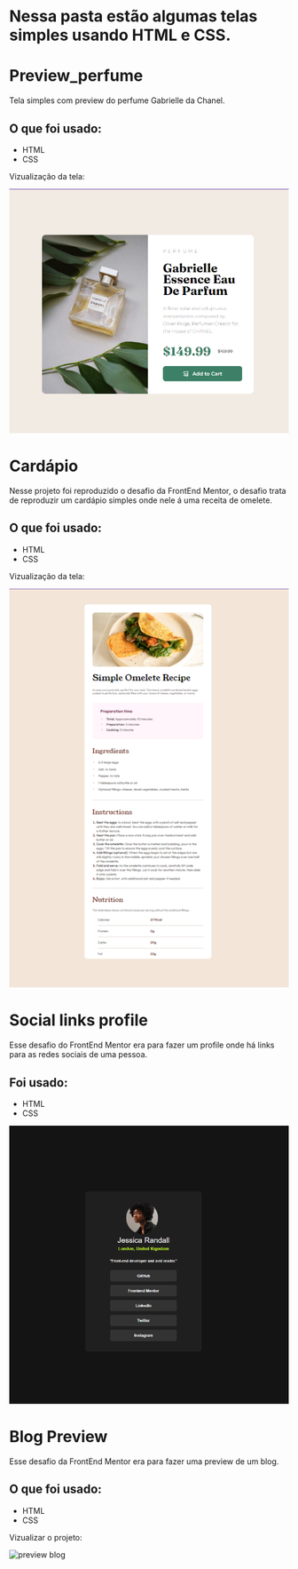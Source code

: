 <h1>Nessa pasta estão algumas telas simples usando HTML e CSS.</h1>

<h1>Preview_perfume</h1>

<p>Tela simples com preview do perfume Gabrielle da Chanel.</p>

<h2>O que foi usado:</h2>
<ul>
<li>HTML</li>
<li>CSS</li>
</ul>

<p>Vizualização da tela:</p>
<img src="Preview_perfume\img\print_tela.png">
<br>

<h1>Cardápio</h1>
<p>Nesse projeto foi reproduzido o desafio da FrontEnd Mentor, o desafio trata de reproduzir um cardápio simples onde nele á uma receita de omelete.</p>

<h2>O que foi usado:</h2>
<ul>
  <li>HTML</li>
  <li>CSS</li>
</ul>

<p>Vizualização da tela:</p>
<img src="Cardapio\img\cardapio.png">

<h1>Social links profile</h1>
<p>Esse desafio do FrontEnd Mentor era para fazer um profile onde há links para as redes sociais de uma pessoa.</p>
<h2>Foi usado:</h2>
<ul>
<li>HTML</li>
<li>CSS</li>
</ul>
<img src="Social_links/img/social_link_profile.png" alt="social_link_profile">

<h1>Blog Preview</h1>
<p>Esse desafio da FrontEnd Mentor era para fazer uma preview de um blog.</p>
<h2>O que foi usado:</h2>
<ul><li>HTML</li><li>CSS</li></ul>
<p>Vizualizar o projeto:</p>
<img src="./img/preview_blog.png" alt="preview blog">


